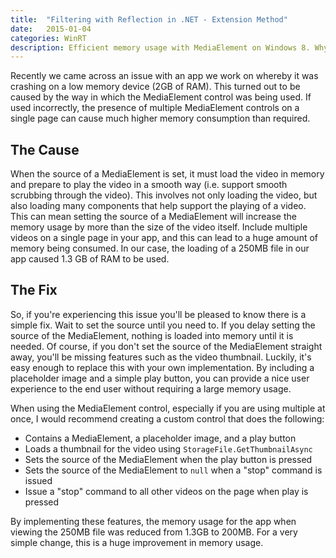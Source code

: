 ```yaml
---
title:  "Filtering with Reflection in .NET - Extension Method"
date:   2015-01-04
categories: WinRT
description: Efficient memory usage with MediaElement on Windows 8. Why your app is using more memory than it should be and how to fix it.
---
```


Recently we came across an issue with an app we work on whereby it was crashing on a low memory device (2GB of RAM). This turned out to be caused by the way in which the MediaElement control was being used. If used incorrectly, the presence of multiple MediaElement controls on a single page can cause much higher memory consumption than required.

## The Cause

When the source of a MediaElement is set, it must load the video in memory and prepare to play the video in a smooth way (i.e. support smooth scrubbing through the video). This involves not only loading the video, but also loading many components that help support the playing of a video. This can mean setting the source of a MediaElement will increase the memory usage by more than the size of the video itself. Include multiple videos on a single page in your app, and this can lead to a huge amount of memory being consumed. In our case, the loading of a 250MB file in our app caused 1.3 GB of RAM to be used.

## The Fix

So, if you're experiencing this issue you'll be pleased to know there is a simple fix. Wait to set the source until you need to. If you delay setting the source of the MediaElement, nothing is loaded into memory until it is needed. Of course, if you don't set the source of the MediaElement straight away, you'll be missing features such as the video thumbnail. Luckily, it's easy enough to replace this with your own implementation. By including a placeholder image and a simple play button, you can provide a nice user experience to the end user without requiring a large memory usage.

When using the MediaElement control, especially if you are using multiple at once, I would recommend creating a custom control that does the following:

* Contains a MediaElement, a placeholder image, and a play button
* Loads a thumbnail for the video using `StorageFile.GetThumbnailAsync`
* Sets the source of the MediaElement when the play button is pressed
* Sets the source of the MediaElement to `null` when a "stop" command is issued
* Issue a "stop" command to all other videos on the page when play is pressed

By implementing these features, the memory usage for the app when viewing the 250MB file was reduced from 1.3GB to 200MB. For a very simple change, this is a huge improvement in memory usage.
